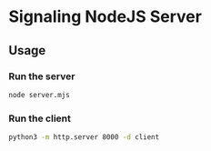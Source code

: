 # Signaling NodeJS Server

## Usage

### Run the server

```bash
node server.mjs
```

### Run the client

```bash
python3 -m http.server 8000 -d client
```

